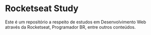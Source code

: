 # Rocketseat Study
Este é um repositório a respeito de estudos em Desenvolvimento Web através da Rocketseat, Programador BR, entre outros conteúdos.
